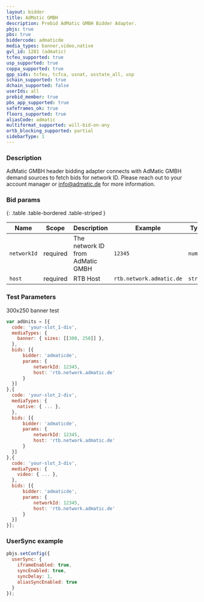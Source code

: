 ```yaml
---
layout: bidder
title: AdMatic GMBH
description: Prebid AdMatic GMBH Bidder Adapter.
pbjs: true
pbs: true
biddercode: admaticde
media_types: banner,video,native
gvl_id: 1281 (admatic)
tcfeu_supported: true
usp_supported: true
coppa_supported: true
gpp_sids: tcfeu, tcfca, usnat, usstate_all, usp
schain_supported: true
dchain_supported: false
userIds: all
prebid_member: true
pbs_app_supported: true
safeframes_ok: true
floors_supported: true
aliasCode: admatic
multiformat_supported: will-bid-on-any
ortb_blocking_supported: partial
sidebarType: 1
---
```


### Description

AdMatic GMBH header bidding adapter connects with AdMatic GMBH demand sources to fetch bids for network ID. Please reach out to your account manager or <info@admatic.de> for more information.

### Bid params

{: .table .table-bordered .table-striped }

| Name        | Scope    | Description                         | Example  | Type     |
|-------------|----------|-------------------------------------|----------|----------|
| `networkId` | required | The network ID from AdMatic GMBH | `12345` | `number` |
| `host` | required | RTB Host | `rtb.network.admatic.de` | `string` |

### Test Parameters

300x250 banner test

```javascript
var adUnits = [{
  code: 'your-slot_1-div',
  mediaTypes: {
    banner: { sizes: [[300, 250]] },
  },
  bids: [{
      bidder: 'admaticde',
      params: { 
          networkId: 12345,
          host: 'rtb.network.admatic.de'
      }
  }]
},{
  code: 'your-slot_2-div',
  mediaTypes: {
    native: { ... },
  },
  bids: [{
      bidder: 'admaticde',
      params: { 
          networkId: 12345,
          host: 'rtb.network.admatic.de'
      }
  }]
},{
  code: 'your-slot_3-div',
  mediaTypes: {
    video: { ... },
  },
  bids: [{
      bidder: 'admaticde',
      params: { 
          networkId: 12345,
          host: 'rtb.network.admatic.de'
      }
  }]
}];
```

### UserSync example

```javascript
pbjs.setConfig({
  userSync: {
    iframeEnabled: true,
    syncEnabled: true,
    syncDelay: 1,
    aliasSyncEnabled: true
  }
});
```
